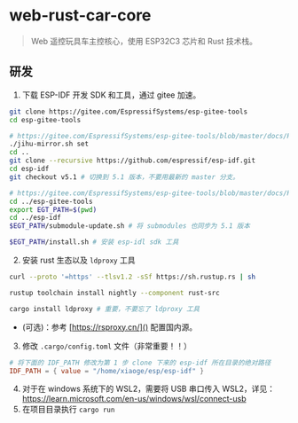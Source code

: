 # web-rust-car-core

> Web 遥控玩具车主控核心，使用 ESP32C3 芯片和 Rust 技术栈。

## 研发

1. 下载 ESP-IDF 开发 SDK 和工具，通过 gitee 加速。
```bash
git clone https://gitee.com/EspressifSystems/esp-gitee-tools
cd esp-gitee-tools

# https://gitee.com/EspressifSystems/esp-gitee-tools/blob/master/docs/README-jihu-mirror.md
./jihu-mirror.sh set
cd ..
git clone --recursive https://github.com/espressif/esp-idf.git
cd esp-idf
git checkout v5.1 # 切换到 5.1 版本，不要用最新的 master 分支。

# https://gitee.com/EspressifSystems/esp-gitee-tools/blob/master/docs/README-submodule-update.md
cd ../esp-gitee-tools
export EGT_PATH=$(pwd)
cd ../esp-idf
$EGT_PATH/submodule-update.sh # 将 submodules 也同步为 5.1 版本

$EGT_PATH/install.sh # 安装 esp-idl sdk 工具
```
2. 安装 rust 生态以及 `ldproxy` 工具
```bash
curl --proto '=https' --tlsv1.2 -sSf https://sh.rustup.rs | sh

rustup toolchain install nightly --component rust-src

cargo install ldproxy # 重要，不要忘了 ldproxy 工具
```
  - (可选)：参考 [https://rsproxy.cn/]() 配置国内源。

3. 修改 `.cargo/config.toml` 文件（非常重要！！）
```toml
# 将下面的 IDF_PATH 修改为第 1 步 clone 下来的 esp-idf 所在目录的绝对路径
IDF_PATH = { value = "/home/xiaoge/esp/esp-idf" } 
```
4. 对于在 windows 系统下的 WSL2，需要将 USB 串口传入 WSL2，详见：https://learn.microsoft.com/en-us/windows/wsl/connect-usb
5. 在项目目录执行 `cargo run`

